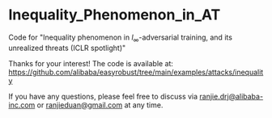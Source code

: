 # Inequality_Phenomenon_in_AT
Code for "Inequality phenomenon in $l_{\infty}$-adversarial training, and its unrealized threats (ICLR spotlight)"

Thanks for your interest!
The code is available at: https://github.com/alibaba/easyrobust/tree/main/examples/attacks/inequality

If you have any questions, please feel free to discuss via ranjie.drj@alibaba-inc.com or ranjieduan@gmail.com at any time.
